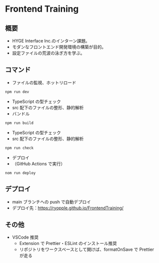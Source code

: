 # Frontend Training

## 概要

- HYGE Interface Inc.のインターン課題。
- モダンなフロントエンド開発環境の構築が目的。
- 設定ファイルの荒波の泳ぎ方を学ぶ。

## コマンド

- ファイルの監視、ホットリロード

```
npm run dev
```

- TypeScript の型チェック
- src 配下のファイルの整形、静的解析
- バンドル

```
npm run build
```

- TypeScript の型チェック
- src 配下のファイルの整形、静的解析

```
npm run check
```

- デプロイ
- （GitHub Actions で実行）

```
nom run deploy
```

## デプロイ

- main ブランチへの push で自動デプロイ
- デプロイ先：https://ryopple.github.io/FrontendTraining/

## その他

- VSCode 推奨
  - Extension で Prettier・ESLint のインストール推奨
  - リポジトリをワークスペースとして開けば、formatOnSave で Prettier が走る
